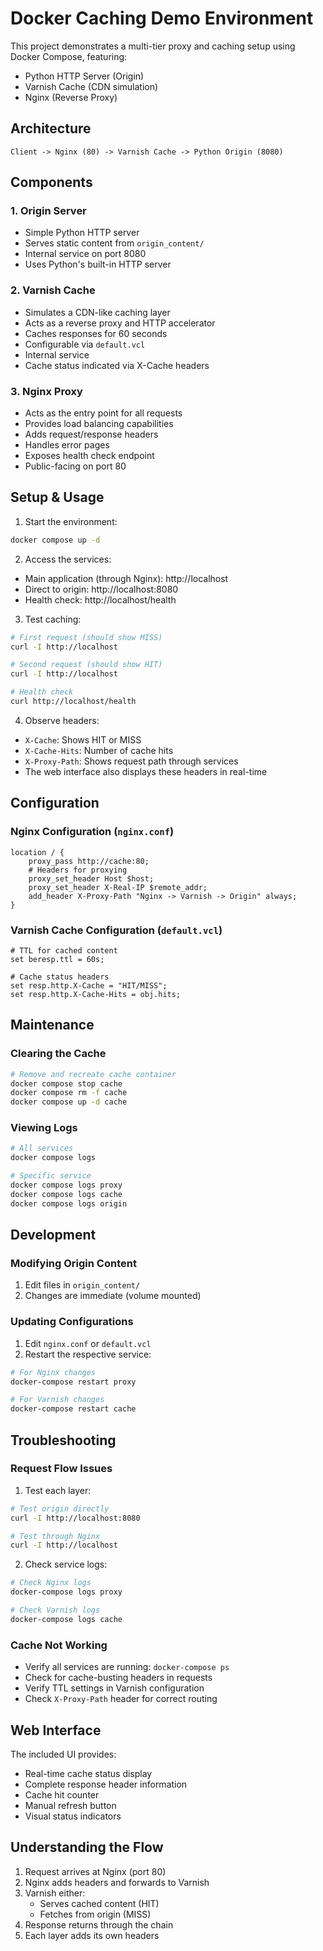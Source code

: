 # Docker Caching Demo Environment

This project demonstrates a multi-tier proxy and caching setup using Docker Compose, featuring:
- Python HTTP Server (Origin)
- Varnish Cache (CDN simulation)
- Nginx (Reverse Proxy)

## Architecture

```
Client -> Nginx (80) -> Varnish Cache -> Python Origin (8080)
```

## Components

### 1. Origin Server
- Simple Python HTTP server
- Serves static content from `origin_content/`
- Internal service on port 8080
- Uses Python's built-in HTTP server

### 2. Varnish Cache
- Simulates a CDN-like caching layer
- Acts as a reverse proxy and HTTP accelerator
- Caches responses for 60 seconds
- Configurable via `default.vcl`
- Internal service
- Cache status indicated via X-Cache headers

### 3. Nginx Proxy
- Acts as the entry point for all requests
- Provides load balancing capabilities
- Adds request/response headers
- Handles error pages
- Exposes health check endpoint
- Public-facing on port 80

## Setup & Usage

1. Start the environment:
```bash
docker compose up -d
```

2. Access the services:
- Main application (through Nginx): http://localhost
- Direct to origin: http://localhost:8080
- Health check: http://localhost/health

3. Test caching:
```bash
# First request (should show MISS)
curl -I http://localhost

# Second request (should show HIT)
curl -I http://localhost

# Health check
curl http://localhost/health
```

4. Observe headers:
- `X-Cache`: Shows HIT or MISS
- `X-Cache-Hits`: Number of cache hits
- `X-Proxy-Path`: Shows request path through services
- The web interface also displays these headers in real-time

## Configuration

### Nginx Configuration (`nginx.conf`)
```nginx
location / {
    proxy_pass http://cache:80;
    # Headers for proxying
    proxy_set_header Host $host;
    proxy_set_header X-Real-IP $remote_addr;
    add_header X-Proxy-Path "Nginx -> Varnish -> Origin" always;
}
```

### Varnish Cache Configuration (`default.vcl`)
```vcl
# TTL for cached content
set beresp.ttl = 60s;

# Cache status headers
set resp.http.X-Cache = "HIT/MISS";
set resp.http.X-Cache-Hits = obj.hits;
```

## Maintenance

### Clearing the Cache
```bash
# Remove and recreate cache container
docker compose stop cache
docker compose rm -f cache
docker compose up -d cache
```

### Viewing Logs
```bash
# All services
docker compose logs

# Specific service
docker compose logs proxy
docker compose logs cache
docker compose logs origin
```

## Development

### Modifying Origin Content
1. Edit files in `origin_content/`
2. Changes are immediate (volume mounted)

### Updating Configurations
1. Edit `nginx.conf` or `default.vcl`
2. Restart the respective service:
```bash
# For Nginx changes
docker-compose restart proxy

# For Varnish changes
docker-compose restart cache
```

## Troubleshooting

### Request Flow Issues
1. Test each layer:
```bash
# Test origin directly
curl -I http://localhost:8080

# Test through Nginx
curl -I http://localhost
```

2. Check service logs:
```bash
# Check Nginx logs
docker-compose logs proxy

# Check Varnish logs
docker-compose logs cache
```

### Cache Not Working
- Verify all services are running: `docker-compose ps`
- Check for cache-busting headers in requests
- Verify TTL settings in Varnish configuration
- Check `X-Proxy-Path` header for correct routing

## Web Interface

The included UI provides:
- Real-time cache status display
- Complete response header information
- Cache hit counter
- Manual refresh button
- Visual status indicators

## Understanding the Flow

1. Request arrives at Nginx (port 80)
2. Nginx adds headers and forwards to Varnish
3. Varnish either:
   - Serves cached content (HIT)
   - Fetches from origin (MISS)
4. Response returns through the chain
5. Each layer adds its own headers